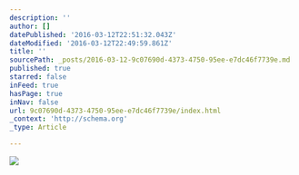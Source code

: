 ```yaml
---
description: ''
author: []
datePublished: '2016-03-12T22:51:32.043Z'
dateModified: '2016-03-12T22:49:59.861Z'
title: ''
sourcePath: _posts/2016-03-12-9c07690d-4373-4750-95ee-e7dc46f7739e.md
published: true
starred: false
inFeed: true
hasPage: true
inNav: false
url: 9c07690d-4373-4750-95ee-e7dc46f7739e/index.html
_context: 'http://schema.org'
_type: Article

---
```

![](https://the-grid-user-content.s3-us-west-2.amazonaws.com/ca622d7d-cc40-4af1-b18b-5306c524a44e.png)